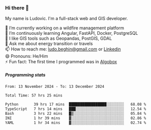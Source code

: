 ### Hi there 👋

My name is Ludovic. I'm a full-stack web and GIS developer.

 🔭 I’m currently working on a wildfire management platform<br/>
 🌱 I’m continuously learning Angular, FastAPI, Docker, PostgreSQL<br/>
 👯 I like GIS tools such as Geopandas, PostGIS, GDAL<br/>
 💬 Ask me about energy transition or travels<br/>
 📫 How to reach me: ludo.beghin@gmail.com or [Linkedin](https://www.linkedin.com/in/ludovic-beghin/)<br/>
 😄 Pronouns: He/Him<br/>
 ⚡ Fun fact: The first time I programmed was in [Algobox](https://fr.wikipedia.org/wiki/Algobox)<br/>

##### Programming stats
<!--START_SECTION:waka-->

```txt
From: 13 November 2024 - To: 13 December 2024

Total Time: 57 hrs 25 mins

Python       39 hrs 17 mins  █████████████████░░░░░░░░   68.08 %
TypeScript   7 hrs 14 mins   ███░░░░░░░░░░░░░░░░░░░░░░   12.54 %
Bash         3 hrs 22 mins   █▒░░░░░░░░░░░░░░░░░░░░░░░   05.84 %
INI          1 hr 39 mins    ▓░░░░░░░░░░░░░░░░░░░░░░░░   02.86 %
YAML         1 hr 34 mins    ▓░░░░░░░░░░░░░░░░░░░░░░░░   02.74 %
```

<!--END_SECTION:waka-->
